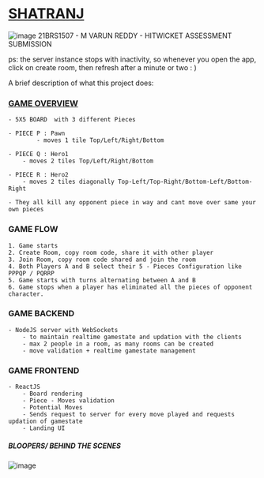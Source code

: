 
# [SHATRANJ](https://shatranjh.vercel.app/)
![image](https://github.com/user-attachments/assets/470ed5b9-5526-41dd-9499-51d4727fa75e)
21BRS1507 - M VARUN REDDY - HITWICKET ASSESSMENT SUBMISSION

ps: the server instance stops with inactivity, so whenever you open the app, click on create room, then refresh after a minute or two : )

A brief description of what this project does:

### [GAME OVERVIEW](https://www.youtube.com/watch?v=PdoNWiTibLY)
    - 5X5 BOARD  with 3 different Pieces
    
    - PIECE P : Pawn 
            - moves 1 tile Top/Left/Right/Bottom

    - PIECE Q : Hero1
        - moves 2 tiles Top/Left/Right/Bottom

    - PIECE R : Hero2
        - moves 2 tiles diagonally Top-Left/Top-Right/Bottom-Left/Bottom-Right

    - They all kill any opponent piece in way and cant move over same your own pieces

### GAME FLOW
    1. Game starts 
    2. Create Room, copy room code, share it with other player
    3. Join Room, copy room code shared and join the room
    4. Both Players A and B select their 5 - Pieces Configuration like PPPQP / PQRRP 
    5. Game starts with turns alternating between A and B
    6. Game stops when a player has eliminated all the pieces of opponent character.

### GAME BACKEND
    - NodeJS server with WebSockets 
        - to maintain realtime gamestate and updation with the clients
        - max 2 people in a room, as many rooms can be created
        - move validation + realtime gamestate management

### GAME FRONTEND
    - ReactJS 
        - Board rendering
        - Piece - Moves validation
        - Potential Moves 
        - Sends request to server for every move played and requests updation of gamestate
        - Landing UI


##### BLOOPERS/ BEHIND THE SCENES 
![image](https://github.com/user-attachments/assets/eea6894f-db18-49ff-813c-12b02aaa93fa)

